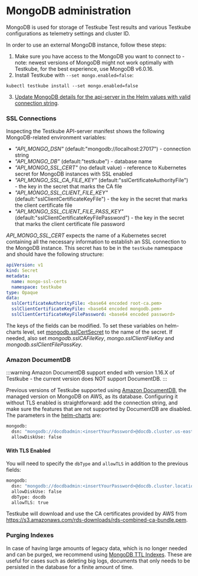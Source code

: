 # MongoDB administration

MongoDB is used for storage of Testkube Test results and various Testkube configurations as telemetry settings and cluster ID.

In order to use an external MongoDB instance, follow these steps:

1. Make sure you have access to the MongoDB you want to connect to - note: newest versions of MongoDB might not work optimally with Testkube,
   for the best experience, use MongoDB v6.0.16.
2. Install Testkube with `--set mongo.enabled=false`:

```shell
kubectl testkube install --set mongo.enabled=false
```

3. [Update MongoDB details for the api-server in the Helm values with valid connection string](/articles/install/advanced-install#mongodb).

### SSL Connections

Inspecting the Testkube API-server manifest shows the following MongoDB-related environment variables:

- _"API_MONGO_DSN"_ (default:"mongodb://localhost:27017") - connection string
- _"API_MONGO_DB"_ (default:"testkube") - database name
- _"API_MONGO_SSL_CERT"_ (no default value) - reference to Kubernetes secret for MongoDB instances with SSL enabled
- _"API_MONGO_SSL_CA_FILE_KEY"_ (default:"sslCertificateAuthorityFile") - the key in the secret that marks the CA file
- _"API_MONGO_SSL_CLIENT_FILE_KEY"_ (default:"sslClientCertificateKeyFile") - the key in the secret that marks the client certificate file
- _"API_MONGO_SSL_CLIENT_FILE_PASS_KEY"_ (default:"sslClientCertificateKeyFilePassword") - the key in the secret that marks the client certificate file password

_API_MONGO_SSL_CERT_ expects the name of a Kubernetes secret containing all the necessary information to establish an SSL connection to the MongoDB instance. This secret has to be in the `testkube` namespace and should have the following structure:

```yaml
apiVersion: v1
kind: Secret
metadata:
  name: mongo-ssl-certs
  namespace: testkube
type: Opaque
data:
  sslCertificateAuthorityFile: <base64 encoded root-ca.pem>
  sslClientCertificateKeyFile: <base64 encoded mongodb.pem>
  sslClientCertificateKeyFilePassword: <base64 encoded password>
```

The keys of the fields can be modified. To set these variables on helm-charts level, set [mongodb.sslCertSecret](https://github.com/kubeshop/helm-charts/blob/main/charts/testkube-api/values.yaml) to the name of the secret. If needed, also set _mongodb.sslCAFileKey_, _mongo.sslClientFileKey_ and _mongodb.sslClientFilePassKey_.

### Amazon DocumentDB

:::warning
Amazon DocumentDB support ended with version 1.16.X of Testkube - the current version does NOT support DocumentDB.
:::

Previous versions of Testkube supported using [Amazon DocumentDB](https://aws.amazon.com/documentdb/), the managed version on MongoDB on AWS, as its database. Configuring it without TLS enabled is straightforward: add the connection string, and make sure the features that are not supported by DocumentDB are disabled. The parameters in the [helm-charts](https://github.com/kubeshop/helm-charts/blob/main/charts/testkube-api/values.yaml) are:

```bash
mongodb:
  dsn: "mongodb://docdbadmin:<insertYourPassword>@docdb.cluster.us-east-1.docdb.amazonaws.com:27017/?retryWrites=false"
  allowDiskUse: false
```

#### With TLS Enabled

You will need to specify the `dbType` and `allowTLS` in addition to the previous fields:

```bash
mongodb:
  dsn: "mongodb://docdbadmin:<insertYourPassword>@docdb.cluster.location.docdb.amazonaws.com:27017/?retryWrites=false"
  allowDiskUse: false
  dbType: docdb
  allowTLS: true
```

Testkube will download and use the CA certificates provided by AWS from https://s3.amazonaws.com/rds-downloads/rds-combined-ca-bundle.pem.

### Purging Indexes

In case of having large amounts of legacy data, which is no longer needed and can be purged, we recommend using [MongoDB TTL Indexes](https://www.mongodb.com/docs/manual/core/index-ttl/).
These are useful for cases such as deleting big logs, documents that only needs to be persisted in the database for a finite amount of time.
